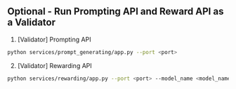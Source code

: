## Optional - Run Prompting API and Reward API as a Validator

1. [Validator] Prompting API 
```bash
python services/prompt_generating/app.py --port <port>
```
2. [Validator] Rewarding API
```bash
python services/rewarding/app.py --port <port> --model_name <model_name>
```